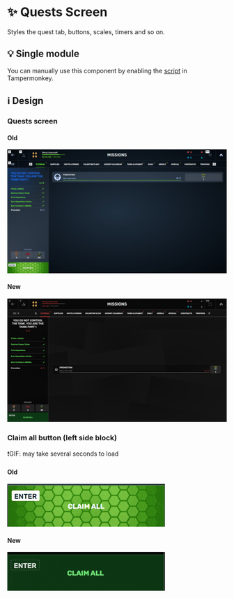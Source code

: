 # :sparkles: Quests Screen

Styles the quest tab, buttons, scales, timers and so on.

## :bulb: Single module

You can manually use this component by enabling the [script](https://github.com/OrakomoRi/Severitium/blob/main/src/Quests/QuestsScreen/QuestsScreen.user.js?raw=true) in Tampermonkey.

## :information_source: Design

### Quests screen

#### Old

![](/images/quests/old/questsscreen.png)

#### New

![](/images/quests/new/questsscreen.png)

### Claim all button (left side block)

❗GIF: may take several seconds to load

#### Old

![](/images/quests/old/claimbutton.gif)

#### New

![](/images/quests/new/claimbutton.gif)